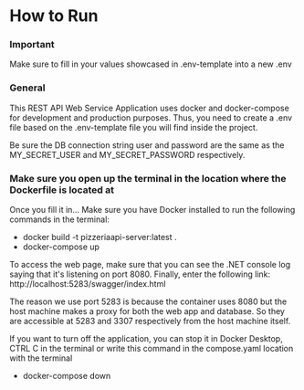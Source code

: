 # How to Run

### Important

Make sure to fill in your values showcased in .env-template into a new .env

### General

This REST API Web Service Application uses docker and docker-compose for development and production purposes.
Thus, you need to create a .env file based on the .env-template file you will find inside the project.

Be sure the DB connection string user and password are the same as the MY_SECRET_USER and MY_SECRET_PASSWORD respectively.

### Make sure you open up the terminal in the location where the Dockerfile is located at
Once you fill it in... Make sure you have Docker installed to run the following commands in the terminal:
- docker build -t pizzeriaapi-server:latest .
- docker-compose up

To access the web page, make sure that you can see the .NET console log saying that it's listening on
port 8080. Finally, enter the following link: http://localhost:5283/swagger/index.html

The reason we use port 5283 is because the container uses 8080 but the host machine makes a proxy for both
the web app and database. So they are accessible at 5283 and 3307 respectively from the host machine itself.

If you want to turn off the application, you can stop it in Docker Desktop, CTRL C in the terminal or write this command in the compose.yaml location with the terminal
- docker-compose down